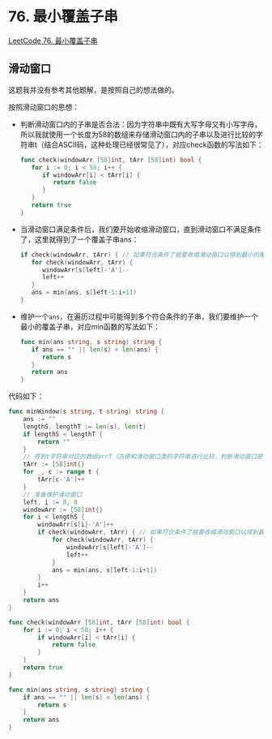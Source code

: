 # 76. 最小覆盖子串

[LeetCode 76. 最小覆盖子串](https://leetcode.cn/problems/minimum-window-substring/)

## 滑动窗口

这题我并没有参考其他题解，是按照自己的想法做的。

按照滑动窗口的思想：

- 判断滑动窗口内的子串是否合法：因为字符串中既有大写字母又有小写字母，所以我就使用一个长度为58的数组来存储滑动窗口内的子串以及进行比较的字符串t（结合ASCII码，这种处理已经很常见了），对应check函数的写法如下：

  ```go
  func check(windowArr [58]int, tArr [58]int) bool {
     for i := 0; i < 58; i++ {
        if windowArr[i] < tArr[i] {
           return false
        }
     }
     return true
  }
  ```

- 当滑动窗口满足条件后，我们要开始收缩滑动窗口，直到滑动窗口不满足条件了，这里就得到了一个覆盖子串ans：

  ```go
  if check(windowArr, tArr) { // 如果符合条件了就要收缩滑动窗口以得到最小的覆盖子串
     for check(windowArr, tArr) {
        windowArr[s[left]-'A']--
        left++
     }
     ans = min(ans, s[left-1:i+1])
  }
  ```

- 维护一个`ans`，在遍历过程中可能得到多个符合条件的子串，我们要维护一个最小的覆盖子串，对应min函数的写法如下：

  ```go
  func min(ans string, s string) string {
     if ans == "" || len(s) < len(ans) {
        return s
     }
     return ans
  }
  ```

代码如下：

```go
func minWindow(s string, t string) string {
	ans := ""
	lengthS, lengthT := len(s), len(t)
	if lengthS < lengthT {
		return ""
	}
	// 得到t字符串对应的数组arrT（方便和滑动窗口类的字符串进行比较，判断滑动窗口是否合法）
	tArr := [58]int{}
	for _, c := range t {
		tArr[c-'A']++
	}
	// 准备维护滑动窗口
	left, i := 0, 0
	windowArr := [58]int{}
	for i < lengthS {
		windowArr[s[i]-'A']++
		if check(windowArr, tArr) { // 如果符合条件了就要收缩滑动窗口以得到最小的覆盖子串
			for check(windowArr, tArr) {
				windowArr[s[left]-'A']--
				left++
			}
			ans = min(ans, s[left-1:i+1])
		}
		i++
	}
	return ans
}

func check(windowArr [58]int, tArr [58]int) bool {
	for i := 0; i < 58; i++ {
		if windowArr[i] < tArr[i] {
			return false
		}
	}
	return true
}

func min(ans string, s string) string {
	if ans == "" || len(s) < len(ans) {
		return s
	}
	return ans
}
```

























